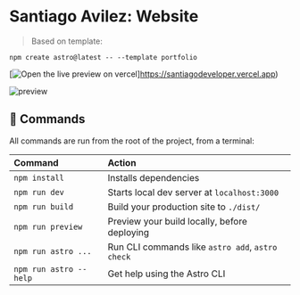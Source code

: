 # Santiago Avilez: Website 

> Based on template:

```
npm create astro@latest -- --template portfolio
```


[![Open the live preview on vercel](https://res.cloudinary.com/dozjn0kxw/image/upload/v1677887784/santiago-developer-isologo-500.svg)]https://santiagodeveloper.vercel.app)




![preview](https://res.cloudinary.com/dozjn0kxw/image/upload/v1677888051/preview-santiago-developer.png)


## 🧞 Commands

All commands are run from the root of the project, from a terminal:

| Command                | Action                                           |
| :--------------------- | :----------------------------------------------- |
| `npm install`          | Installs dependencies                            |
| `npm run dev`          | Starts local dev server at `localhost:3000`      |
| `npm run build`        | Build your production site to `./dist/`          |
| `npm run preview`      | Preview your build locally, before deploying     |
| `npm run astro ...`    | Run CLI commands like `astro add`, `astro check` |
| `npm run astro --help` | Get help using the Astro CLI                     |


